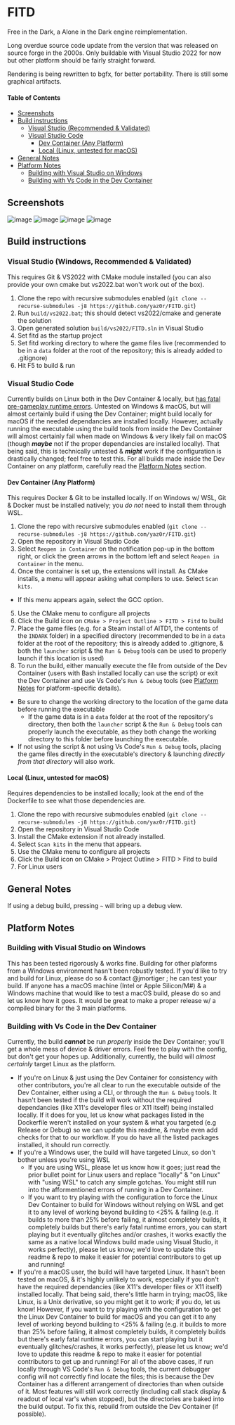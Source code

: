 # FITD

Free in the Dark, a Alone in the Dark engine reimplementation.

Long overdue source code update from the version that was released on source forge in the 2000s.
Only buildable with Visual Studio 2022 for now but other platform should be fairly straight forward.

Rendering is being rewritten to bgfx, for better portability. There is still some graphical artifacts.
#### Table of Contents
* [Screenshots](#screenshots)
* [Build instructions](#build-instructions)
  * [Visual Studio (Recommended & Validated)](#visual-studio-windows-recommended--validated)
  * [Visual Studio Code](#visual-studio-code)
    * [Dev Container (Any Platform)](#dev-container-any-platform)
    * [Local (Linux, untested for macOS)](#local-linux-untested-for-macos)
* [General Notes](#general-notes)
* [Platform Notes](#platform-notes)
  * [Building with Visual Studio on Windows](building-with-visual-studio-on-windows)
  * [Building with Vs Code in the Dev Container](building-with-vs-code-in-the-dev-container)

## Screenshots
![image](https://github.com/user-attachments/assets/d12b7c66-6c57-4507-b2b3-540cb2cc6806)
![image](https://github.com/user-attachments/assets/ba4508ba-1b7f-4ac1-b573-169e3f8e7bab)
![image](https://github.com/user-attachments/assets/653d3dc5-4a35-4a7f-95bc-76e7b42899d9)
![image](https://github.com/user-attachments/assets/310c3151-18cf-4914-8992-7de1dd763653)

## Build instructions
### Visual Studio (Windows, Recommended & Validated)
This requires Git & VS2022 with CMake module installed (you can also provide your own cmake but vs2022.bat won't work out of the box).
1. Clone the repo with recursive submodules enabled (`git clone --recurse-submodules -j8 https://github.com/yaz0r/FITD.git`)
1. Run `build/vs2022.bat`; this should detect vs2022/cmake and generate the solution
1. Open generated solution `build/vs2022/FITD.sln` in Visual Studio
1. Set fitd as the startup project
1. Set fitd working directory to where the game files live (recommended to be in a `data` folder at the root of the repository; this is already added to .gitignore)
1. Hit F5 to build & run
### Visual Studio Code
Currently builds on Linux both in the Dev Container & locally, but [has fatal pre-gameplay runtime errors](https://github.com/yaz0r/FITD/issues/9). Untested on Windows & macOS, but will almost certainly build if using the Dev Container; might build locally for macOS if the needed dependancies are installed locally. However, actually running the executable using the build tools from inside the Dev Container will almost certainly fail when made on Windows & very likely fail on macOS (though ***maybe*** not if the proper dependancies are installed locally). That being said, this is technically untested & ***might*** work if the configuration is drastically changed; feel free to test this. For all builds made inside the Dev Container on any platform, carefully read the [Platform Notes](#platform-notes) section.
#### Dev Container (Any Platform)
This requires Docker & Git to be installed locally. If on Windows w/ WSL, Git & Docker must be installed natively; you *do not* need to install them through WSL.
1. Clone the repo with recursive submodules enabled (`git clone --recurse-submodules -j8 https://github.com/yaz0r/FITD.git`)
2. Open the repository in Visual Studio Code
3. Select `Reopen in Container` on the notification pop-up in the bottom right, or click the green arrows in the bottom left and select `Reopen in Container` in the menu.
4. Once the container is set up, the extensions will install. As CMake installs, a menu will appear asking what compilers to use. Select `Scan kits`.
  * If this menu appears again, select the GCC option.
5. Use the CMake menu to configure all projects
6. Click the Build icon on `CMake > Project Outline > FITD > Fitd` to build
7. Place the game files (e.g. for a Steam install of AITD1, the contents of the `INDARK` folder) in a specified directory (recommended to be in a `data` folder at the root of the repository; this is already added to .gitignore, & both the `launcher` script & the `Run & Debug` tools can be used to properly launch if this location is used)
8. To run the build, either manually execute the file from outside of the Dev Container (users with Bash installed locally can use the script) or exit the Dev Container and use Vs Code's `Run & Debug` tools (see [Platform Notes](#platform-notes) for platform-specific details).
  * Be sure to change the working directory to the location of the game data before running the executable
    * If the game data is in a `data` folder at the root of the repository's directory, then both the `launcher` script & the `Run & Debug` tools can properly launch the executable, as they both change the working directory to this folder before launching the executable.
  * If not using the script & not using Vs Code's `Run & Debug` tools, placing the game files directly in the executable's directory & launching *directly from that directory* will also work.
#### Local (Linux, untested for macOS)
Requires dependencies to be installed locally; look at the end of the Dockerfile to see what those dependencies are.
1. Clone the repo with recursive submodules enabled (`git clone --recurse-submodules -j8 https://github.com/yaz0r/FITD.git`)
2. Open the repository in Visual Studio Code
3. Install the CMake extension if not already installed.
4. Select `Scan kits` in the menu that appears.
5. Use the CMake menu to configure all projects
6. Click the Build icon on CMake > Project Outline > FITD > Fitd to build
7. For Linux users

## General Notes
If using a debug build, pressing `~` will bring up a debug view.

## Platform Notes
### Building with Visual Studio on Windows
This has been tested rigorously & works fine. Building for other plaforms from a Windows environment hasn't been robustly tested. If you'd like to try and build for Linux, please do so & contact @jmortiger ; he can test your build. If anyone has a macOS machine (Intel or Apple Silicon/M#) & a Windows machine that would like to test a macOS build, please do so and let us know how it goes. It would be great to make a proper release w/ a compiled binary for the 3 main platforms.
### Building with Vs Code in the Dev Container
Currently, the build ***cannot*** be run *properly* inside the Dev Container; you'll get a whole mess of device & driver errors. Feel free to play with the config, but don't get your hopes up. Additionally, currently, the build will *almost certainly* target Linux as the platform.
* If you're on Linux & just using the Dev Container for consistency with other contributors, you're all clear to run the executable outside of the Dev Container, either using a CLI, or through the `Run & Debug` tools. It hasn't been tested if the build will work without the required dependancies (like X11's developer files or X11 itself) being installed locally. If it does for you, let us know what packages listed in the Dockerfile weren't installed on your system & what you targeted (e.g Release or Debug) so we can update this readme, & maybe even add checks for that to our workflow. If you do have all the listed packages installed, it should run correctly.
* If you're a Windows user, the build will have targeted Linux, so don't bother unless you're using WSL
  * If you are using WSL, please let us know how it goes; just read the prior bullet point for Linux users and replace "locally" & "on Linux" with "using WSL" to catch any simple gotchas. You might still run into the afformentioned errors of running in a Dev Container.
  * If you want to try playing with the configuration to force the Linux Dev Container to build for Windows without relying on WSL and get it to any level of working  beyond building to <25% & failing (e.g. it builds to more than 25% before failing, it almost completely builds, it completely builds but there's early fatal runtime errors, you can start playing but it eventually glitches and/or crashes, it works exactly the same as a native local Windows build made using Visual Studio, it works perfectly), please let us know; we'd love to update this readme & repo to make it easier for potential contributors to get up and running!
* If you're a macOS user, the build will have targeted Linux. It hasn't been tested on macOS, & it's highly unlikely to work, especially if you don't have the required dependancies (like X11's developer files or X11 itself) installed locally. That being said, there's little harm in trying; macOS, like Linux, is a Unix derivative, so you might get it to work; if you do, let us know! However, if you want to try playing with the configuration to get the Linux Dev Container to build for macOS and you can get it to any level of working beyond building to <25% & failing (e.g. it builds to more than 25% before failing, it almost completely builds, it completely builds but there's early fatal runtime errors, you can start playing but it eventually glitches/crashes, it works perfectly), please let us know; we'd love to update this readme & repo to make it easier for potential contributors to get up and running!
For all of the above cases, if run locally through VS Code's `Run & Debug` tools, the current debugger config will not correctly find locate the files; this is because the Dev Container has a different arrangement of directories than when outside of it. Most features will still work correctly (including call stack display & readout of local var's when stopped), but the directories are baked into the build output. To fix this, rebuild from outside the Dev Container (if possible).
